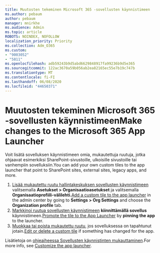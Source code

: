 ```yaml
---
title: Muutosten tekeminen Microsoft 365 -sovellusten käynnistimeen
ms.author: pebaum
author: pebaum
manager: mnirkhe
ms.audience: Admin
ms.topic: article
ROBOTS: NOINDEX, NOFOLLOW
localization_priority: Priority
ms.collection: Adm_O365
ms.custom:
- "9003052"
- "5811"
ms.openlocfilehash: adb59243b9d5abd6629848917fa99236b9d5e365
ms.sourcegitcommit: 122ac3670a59b056ab2ea82165ec55e7b19c747b
ms.translationtype: MT
ms.contentlocale: fi-FI
ms.lasthandoff: 06/08/2020
ms.locfileid: "44650371"
---
```

# <a name="make-changes-to-the-microsoft-365-app-launcher"></a><span data-ttu-id="94504-102">Muutosten tekeminen Microsoft 365 -sovellusten käynnistimeen</span><span class="sxs-lookup"><span data-stu-id="94504-102">Make changes to the Microsoft 365 App Launcher</span></span>

<span data-ttu-id="94504-103">Voit lisätä sovelluksen käynnistimeen omia, mukautettuja ruutuja, jotka ohjaavat esimerkiksi SharePoint-sivustoille, ulkoisille sivustoille tai vanhempiin sovelluksiin.</span><span class="sxs-lookup"><span data-stu-id="94504-103">You can add your own custom tiles to the app launcher that point to SharePoint sites, external sites, legacy apps, and more.</span></span>

1. <span data-ttu-id="94504-104">[Lisää mukautettu ruutu hallintakeskuksen sovellusten käynnistimeen](https://docs.microsoft.com/microsoft-365/admin/manage/customize-the-app-launcher) valitsemalla **Asetukset > Organisaatioasetukset** ja valitsemalla **Organisaatioprofiili-välilehti.**</span><span class="sxs-lookup"><span data-stu-id="94504-104">[Add a custom tile to the app launcher](https://docs.microsoft.com/microsoft-365/admin/manage/customize-the-app-launcher) in the admin center by going to  **Settings > Org Settings**  and choose the  **Organization profile** tab.</span></span>
2. <span data-ttu-id="94504-105">[Markkinoi ruutua sovellusten käynnistimeen](https://docs.microsoft.com/microsoft-365/admin/manage/customize-the-app-launcher#promote-the-tile-to-app-launcher) **kiinnittämällä sovellus** käynnistimeen.</span><span class="sxs-lookup"><span data-stu-id="94504-105">[Promote the tile to the App Launcher](https://docs.microsoft.com/microsoft-365/admin/manage/customize-the-app-launcher#promote-the-tile-to-app-launcher) by **pinning the app** to the launcher.</span></span>
3. <span data-ttu-id="94504-106">[Muokkaa tai poista mukautettu ruutu,](https://docs.microsoft.com/microsoft-365/admin/manage/customize-the-app-launcher#edit-or-delete-a-custom-tile) jos sovelluksessa on tapahtunut jotain.</span><span class="sxs-lookup"><span data-stu-id="94504-106">[Edit or delete a custom tile](https://docs.microsoft.com/microsoft-365/admin/manage/customize-the-app-launcher#edit-or-delete-a-custom-tile) if something has changed for the app.</span></span>

<span data-ttu-id="94504-107">Lisätietoja on [ohjeaiheessa Sovellusten käynnistinten mukauttaminen](https://docs.microsoft.com/microsoft-365/admin/manage/customize-the-app-launcher).</span><span class="sxs-lookup"><span data-stu-id="94504-107">For more info, see [Customize the app launcher](https://docs.microsoft.com/microsoft-365/admin/manage/customize-the-app-launcher).</span></span>
